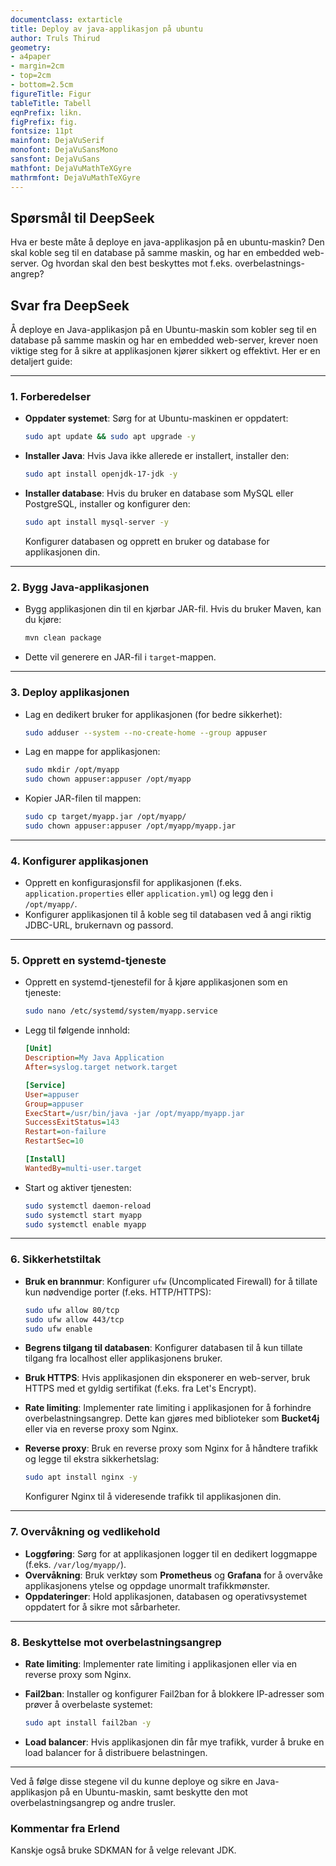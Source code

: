 ```yaml
---
documentclass: extarticle
title: Deploy av java-applikasjon på ubuntu
author: Truls Thirud
geometry: 
- a4paper
- margin=2cm
- top=2cm
- bottom=2.5cm
figureTitle: Figur
tableTitle: Tabell
eqnPrefix: likn.
figPrefix: fig.
fontsize: 11pt
mainfont: DejaVuSerif
monofont: DejaVuSansMono
sansfont: DejaVuSans
mathfont: DejaVuMathTeXGyre
mathrmfont: DejaVuMathTeXGyre
---
```

## Spørsmål til DeepSeek
Hva er beste måte å deploye en java-applikasjon på en ubuntu-maskin? Den skal koble seg til en database på samme maskin, og har en embedded web-server. Og hvordan skal den best beskyttes mot f.eks. overbelastnings-angrep?

## Svar fra DeepSeek
Å deploye en Java-applikasjon på en Ubuntu-maskin som kobler seg til en database på samme maskin og har en embedded web-server, krever noen viktige steg for å sikre at applikasjonen kjører sikkert og effektivt. Her er en detaljert guide:

---

### 1. **Forberedelser**
   - **Oppdater systemet**: Sørg for at Ubuntu-maskinen er oppdatert:

        ```bash
        sudo apt update && sudo apt upgrade -y
        ```

   - **Installer Java**: Hvis Java ikke allerede er installert, installer den:

        ```bash
        sudo apt install openjdk-17-jdk -y
        ```

   - **Installer database**: Hvis du bruker en database som MySQL eller PostgreSQL, installer og konfigurer den:

        ```bash
        sudo apt install mysql-server -y
        ```

     Konfigurer databasen og opprett en bruker og database for applikasjonen din.

---

### 2. **Bygg Java-applikasjonen**
   - Bygg applikasjonen din til en kjørbar JAR-fil. Hvis du bruker Maven, kan du kjøre:

        ```bash
        mvn clean package
        ```

   - Dette vil generere en JAR-fil i `target`-mappen.

---

### 3. **Deploy applikasjonen**
   - Lag en dedikert bruker for applikasjonen (for bedre sikkerhet):

        ```bash
        sudo adduser --system --no-create-home --group appuser
        ```

   - Lag en mappe for applikasjonen:

        ```bash
        sudo mkdir /opt/myapp
        sudo chown appuser:appuser /opt/myapp
        ```

   - Kopier JAR-filen til mappen:

        ```bash
        sudo cp target/myapp.jar /opt/myapp/
        sudo chown appuser:appuser /opt/myapp/myapp.jar
        ```
---

### 4. **Konfigurer applikasjonen**
   - Opprett en konfigurasjonsfil for applikasjonen (f.eks. `application.properties` eller `application.yml`) og legg den i `/opt/myapp/`.
   - Konfigurer applikasjonen til å koble seg til databasen ved å angi riktig JDBC-URL, brukernavn og passord.

---

### 5. **Opprett en systemd-tjeneste**
   - Opprett en systemd-tjenestefil for å kjøre applikasjonen som en tjeneste:

        ```bash
        sudo nano /etc/systemd/system/myapp.service
        ```

   - Legg til følgende innhold:

        ```ini
        [Unit]
        Description=My Java Application
        After=syslog.target network.target

        [Service]
        User=appuser
        Group=appuser
        ExecStart=/usr/bin/java -jar /opt/myapp/myapp.jar
        SuccessExitStatus=143
        Restart=on-failure
        RestartSec=10

        [Install]
        WantedBy=multi-user.target
        ```

   - Start og aktiver tjenesten:

        ```bash
        sudo systemctl daemon-reload
        sudo systemctl start myapp
        sudo systemctl enable myapp
        ```
---

### 6. **Sikkerhetstiltak**
   - **Bruk en brannmur**: Konfigurer `ufw` (Uncomplicated Firewall) for å tillate kun nødvendige porter (f.eks. HTTP/HTTPS):

        ```bash
        sudo ufw allow 80/tcp
        sudo ufw allow 443/tcp
        sudo ufw enable
        ```

   - **Begrens tilgang til databasen**: Konfigurer databasen til å kun tillate tilgang fra localhost eller applikasjonens bruker.
   - **Bruk HTTPS**: Hvis applikasjonen din eksponerer en web-server, bruk HTTPS med et gyldig sertifikat (f.eks. fra Let's Encrypt).
   - **Rate limiting**: Implementer rate limiting i applikasjonen for å forhindre overbelastningsangrep. Dette kan gjøres med biblioteker som **Bucket4j** eller via en reverse proxy som Nginx.
   - **Reverse proxy**: Bruk en reverse proxy som Nginx for å håndtere trafikk og legge til ekstra sikkerhetslag:

        ```bash
        sudo apt install nginx -y
        ```

     Konfigurer Nginx til å videresende trafikk til applikasjonen din.

---

### 7. **Overvåkning og vedlikehold**
   - **Loggføring**: Sørg for at applikasjonen logger til en dedikert loggmappe (f.eks. `/var/log/myapp/`).
   - **Overvåkning**: Bruk verktøy som **Prometheus** og **Grafana** for å overvåke applikasjonens ytelse og oppdage unormalt trafikkmønster.
   - **Oppdateringer**: Hold applikasjonen, databasen og operativsystemet oppdatert for å sikre mot sårbarheter.

---

### 8. **Beskyttelse mot overbelastningsangrep**
   - **Rate limiting**: Implementer rate limiting i applikasjonen eller via en reverse proxy som Nginx.
   - **Fail2ban**: Installer og konfigurer Fail2ban for å blokkere IP-adresser som prøver å overbelaste systemet:

        ```bash
        sudo apt install fail2ban -y
        ```

   - **Load balancer**: Hvis applikasjonen din får mye trafikk, vurder å bruke en load balancer for å distribuere belastningen.

---

Ved å følge disse stegene vil du kunne deploye og sikre en Java-applikasjon på en Ubuntu-maskin, samt beskytte den mot overbelastningsangrep og andre trusler.

### Kommentar fra Erlend

Kanskje også bruke SDKMAN for å velge relevant JDK. 